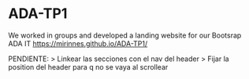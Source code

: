 # ADA-TP1

We worked in groups and developed a landing website for our Bootsrap ADA IT
https://mirinnes.github.io/ADA-TP1/

PENDIENTE:
      > Linkear las secciones con el nav del header
      > Fijar la position del header para q no se vaya al scrollear




